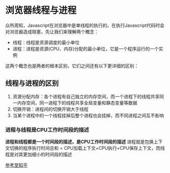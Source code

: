 # 浏览器线程与进程

众所周知，Javascript在浏览器中是单线程的执行的，在执行Javascript代码时会对浏览器造成阻塞，先让我们来理解两个概念：

+ 线程：线程是资源调度的最小单位
+ 进程：进程是资源(CPU、内存)分配的最小单位，它是一个程序运行的一个实例

这两个概念也是两者的根本区别，它们之间还有以下更详细的区别：

## 线程与进程的区别

1. 资源分配内存：各个进程有自己独立的内存空间，而一个进程下的线程共享同一内存空间，同一进程下的线程共享全局变量和静态变量等数据
2. 切换开销：进程间的切换开销大于线程
3. 当某个进程中的一个线程挂掉后整个进程也会挂掉，而不同进程之间互不影响

### 进程与线程是CPU工作时间段的描述
**进程和线程都是一个时间段的描述，是CPU工作时间段的描述**
进程就是包换上下文切换的程序执行时间总和 = CPU加载上下文+CPU执行+CPU保存上下文，而线程是对其更加细小的时间段的描述

[参考至知乎](https://www.zhihu.com/question/25532384?sort=created)